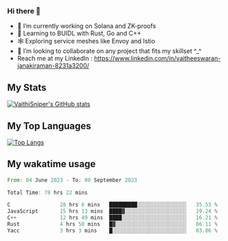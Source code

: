 ### Hi there 👋

- 🔭 I’m currently working on Solana and ZK-proofs
- 📖 Learning to BUIDL with Rust, Go and C++
- 🕸️ Exploring service meshes like Envoy and Istio
- 👯 I’m looking to collaborate on any project that fits my skillset ^_^
- Reach me at my LinkedIn : https://www.linkedin.com/in/vaitheeswaran-janakiraman-8231a3200/

## My Stats
[![VaithiSniper's GitHub stats](https://github-readme-stats.vercel.app/api?username=VaithiSniper&hide=stars&theme=radical)](https://github.com/anuraghazra/github-readme-stats)

## My Top Languages

[![Top Langs](https://github-readme-stats.vercel.app/api/top-langs/?username=VaithiSniper&layout=compact)](https://github.com/anuraghazra/github-readme-stats)

## My wakatime usage

<!--START_SECTION:waka-->

```rust
From: 04 June 2023 - To: 08 September 2023

Total Time: 78 hrs 22 mins

C                28 hrs 6 mins   █████████░░░░░░░░░░░░░░░░   35.53 %
JavaScript       15 hrs 13 mins  ████▓░░░░░░░░░░░░░░░░░░░░   19.24 %
C++              12 hrs 49 mins  ████░░░░░░░░░░░░░░░░░░░░░   16.21 %
Rust             4 hrs 50 mins   █▓░░░░░░░░░░░░░░░░░░░░░░░   06.11 %
Yacc             3 hrs 3 mins    █░░░░░░░░░░░░░░░░░░░░░░░░   03.86 %
```

<!--END_SECTION:waka-->
